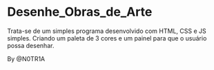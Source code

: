 # Desenhe_Obras_de_Arte

Trata-se de um simples programa desenvolvido com HTML, CSS e JS simples. Criando um paleta de 3 cores e um painel para que o usuário possa desenhar.

By @N0TR1A